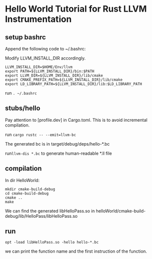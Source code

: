 # Hello World Tutorial for Rust LLVM Instrumentation

## setup bashrc

Append the following code to ~/.bashrc:

Modify LLVM_INSTALL_DIR accordingly.
```
LLVM_INSTALL_DIR=$HOME/Env/llvm
export PATH=${LLVM_INSTALL_DIR}/bin:$PATH
export LLVM_DIR=${LLVM_INSTALL_DIR}/lib/cmake
export CMAKE_PREFIX_PATH=${LLVM_INSTALL_DIR}/lib/cmake
export LD_LIBRARY_PATH=${LLVM_INSTALL_DIR}/lib:$LD_LIBRARY_PATH
```
run ```. ~/.bashrc```

## stubs/hello

Pay attention to [profile.dev] in Cargo.toml. This is to avoid incremental compilation.

run ```cargo rustc -- --emit=llvm-bc```

The generated bc is in target/debug/deps/hello-*.bc

run```llvm-dis *.bc``` to generate human-readable *.ll file
 
## compilation
In dir HelloWorld:
```
mkdir cmake-build-debug
cd cmake-build-debug
cmake ..
make
```
We can find the generated libHelloPass.so in helloWorld/cmake-build-debug/lib/HelloPass/libHelloPass.so

## run
```
opt -load libHelloPass.so -hello hello-*.bc
```

we can print the function name and the first instruction of the function. 

